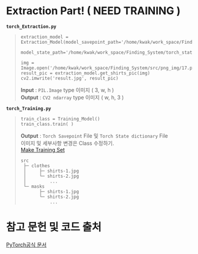 # Extraction Part! ( NEED TRAINING )
__`torch_Extraction.py`__  
> ```
> extraction_model = Extraction_Model(model_savepoint_path='/home/kwak/work_space/Finding_System/torch_save.pt',
>                                     model_state_path='/home/kwak/work_space/Finding_System/torch_state_dict.pt')
>
> img = Image.open('/home/kwak/work_space/Finding_System/src/png_img/17.png').convert('RGB')
> result_pic = extraction_model.get_shirts_pic(img)
> cv2.imwrite('result.jpg', result_pic)
> ```
> __Input__ : `PIL.Image` type 이미지 ( 3, w, h )   
> __Output__ : `CV2 ndarray` type 이미지 ( w, h, 3 )   
   
__`torch_Training.py`__
> ```
> train_class = Training_Model()
> train_class.train( )
> ```
> __Output__ : `Torch Savepoint` File 및 `Torch State dictionary` File   
> 이미지 및 세부사항 변경은 Class 수정하기.   
> [Make Training Set](https://github.com/KwakBro/AI-ML/tree/master/COCO_Creator)
>    
> ```  
> src
>  ├─ clothes   
>  │     ├─ shirts-1.jpg   
>  │     └─ shirts-2.jpg   
>  │         ...   
>  └─ masks   
>        ├─ shirts-1.jpg   
>        └─ shirts-2.jpg   
>            ...   
> ```
# 참고 문헌 및 코드 출처
[PyTorch공식 문서](https://tutorials.pytorch.kr/intermediate/torchvision_tutorial.html)
